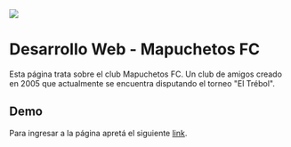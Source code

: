 <img src="images/escudomapuchetostransparente.png">

# Desarrollo Web - Mapuchetos FC

Esta página trata sobre el club Mapuchetos FC. Un club de amigos creado en 2005 que actualmente se encuentra disputando el torneo "El Trébol".

## Demo

Para ingresar a la página apretá el siguiente [link](https://fics77.github.io/MapuchetosGIT/).

